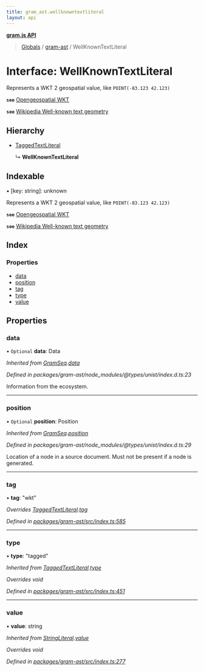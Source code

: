 ```yaml
---
title: gram_ast.wellknowntextliteral
layout: api
---
```


**[gram.js API](../README.md)**

> [Globals](../globals.md) / [gram-ast](../modules/gram_ast.md) / WellKnownTextLiteral

# Interface: WellKnownTextLiteral

Represents a WKT 2 geospatial value, like `POINT(-83.123 42.123)`

**`see`** [Opengeospatial WKT](http://docs.opengeospatial.org/is/18-010r7/18-010r7.html)

**`see`** [Wikipedia Well-known text geometry](https://en.wikipedia.org/wiki/Well-known_text_representation_of_geometry)

## Hierarchy

* [TaggedTextLiteral](gram_ast.taggedtextliteral.md)

  ↳ **WellKnownTextLiteral**

## Indexable

▪ [key: string]: unknown

Represents a WKT 2 geospatial value, like `POINT(-83.123 42.123)`

**`see`** [Opengeospatial WKT](http://docs.opengeospatial.org/is/18-010r7/18-010r7.html)

**`see`** [Wikipedia Well-known text geometry](https://en.wikipedia.org/wiki/Well-known_text_representation_of_geometry)

## Index

### Properties

* [data](gram_ast.wellknowntextliteral.md#data)
* [position](gram_ast.wellknowntextliteral.md#position)
* [tag](gram_ast.wellknowntextliteral.md#tag)
* [type](gram_ast.wellknowntextliteral.md#type)
* [value](gram_ast.wellknowntextliteral.md#value)

## Properties

### data

• `Optional` **data**: Data

*Inherited from [GramSeq](gram_ast.gramseq.md).[data](gram_ast.gramseq.md#data)*

*Defined in packages/gram-ast/node_modules/@types/unist/index.d.ts:23*

Information from the ecosystem.

___

### position

• `Optional` **position**: Position

*Inherited from [GramSeq](gram_ast.gramseq.md).[position](gram_ast.gramseq.md#position)*

*Defined in packages/gram-ast/node_modules/@types/unist/index.d.ts:29*

Location of a node in a source document.
Must not be present if a node is generated.

___

### tag

•  **tag**: \"wkt\"

*Overrides [TaggedTextLiteral](gram_ast.taggedtextliteral.md).[tag](gram_ast.taggedtextliteral.md#tag)*

*Defined in [packages/gram-ast/src/index.ts:585](https://github.com/gram-data/gram-js/blob/594b46d/packages/gram-ast/src/index.ts#L585)*

___

### type

•  **type**: \"tagged\"

*Inherited from [TaggedTextLiteral](gram_ast.taggedtextliteral.md).[type](gram_ast.taggedtextliteral.md#type)*

*Overrides void*

*Defined in [packages/gram-ast/src/index.ts:451](https://github.com/gram-data/gram-js/blob/594b46d/packages/gram-ast/src/index.ts#L451)*

___

### value

•  **value**: string

*Inherited from [StringLiteral](gram_ast.stringliteral.md).[value](gram_ast.stringliteral.md#value)*

*Overrides void*

*Defined in [packages/gram-ast/src/index.ts:277](https://github.com/gram-data/gram-js/blob/594b46d/packages/gram-ast/src/index.ts#L277)*
